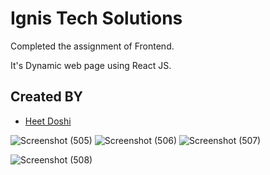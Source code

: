 # Ignis Tech Solutions
Completed the assignment of Frontend.

It's Dynamic web page using React JS.

## Created BY
- [Heet Doshi](https://github.com/HS-doshi/) 

![Screenshot (505)](https://user-images.githubusercontent.com/88900807/235842008-793c0b9d-7519-43ff-9f77-7e517fb0626f.png)
![Screenshot (506)](https://user-images.githubusercontent.com/88900807/235842022-dab4db17-7080-49b6-bb91-141ae28c23f8.png)
![Screenshot (507)](https://user-images.githubusercontent.com/88900807/235842029-025ff6fa-8ab5-484d-8105-f480e16f75f0.png)

![Screenshot (508)](https://user-images.githubusercontent.com/88900807/235842253-bfd6361c-c093-4d40-9266-b1e4adddd4e7.png)
